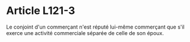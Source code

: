 # Article L121-3

Le conjoint d'un commerçant n'est réputé lui-même commerçant que s'il exerce une activité commerciale séparée de celle de son époux.